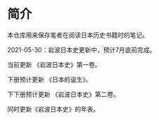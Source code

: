 # 简介

本仓库用来保存笔者在阅读日本历史书籍时的笔记。

2021-05-30：岩波日本史更新中，预计7月底前完成。

当前更新 《岩波日本史》第一卷。

下册预计更新 《日本的诞生》。

下下册预计更新 《岩波日本史》第二卷。

同时更新《岩波日本史》的年表。